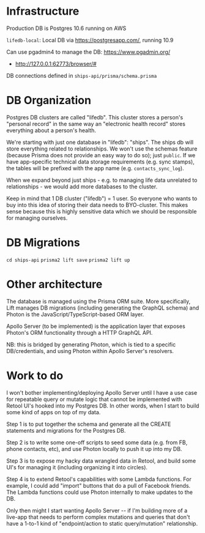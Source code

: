 # Infrastructure

Production DB is Postgres 10.6 running on AWS

`lifedb-local`: Local DB via https://postgresapp.com/, running 10.9

Can use pgadmin4 to manage the DB: https://www.pgadmin.org/
* http://127.0.0.1:62773/browser/#

DB connections defined in `ships-api/prisma/schema.prisma`

# DB Organization

Postgres DB clusters are called "lifedb". This cluster stores a person's "personal record" in the same way an "electronic health record" stores everything about a person's health.

We're starting with just one database in "lifedb": "ships". The ships db will store everything related to relationships. We won't use the schemas feature (because Prisma does not provide an easy way to do so); just `public`. If we have app-specific technical data storage requirements (e.g. sync stamps), the tables will be prefixed with the app name (e.g. `contacts_sync_log`).

When we expand beyond just ships - e.g. to managing life data unrelated to relationships - we would add more databases to the cluster.

Keep in mind that 1 DB cluster ("lifedb") = 1 user. So everyone who wants to buy into this idea of storing their data needs to BYO-cluster. This makes sense because this is highly sensitive data which we should be responsible for managing ourselves.

# DB Migrations

`cd ships-api`
`prisma2 lift save`
`prisma2 lift up`

# Other architecture

The database is managed using the Prisma ORM suite. More specifically, Lift manages DB migrations (including generating the GraphQL schema) and Photon is the JavaScript/TypeScript-based ORM layer.

Apollo Server (to be implemented) is the application layer that exposes Photon's ORM functionality through a HTTP GraphQL API.

NB: this is bridged by generating Photon, which is tied to a specific DB/credentials, and using Photon within Apollo Server's resolvers.

# Work to do

I won't bother implementing/deploying Apollo Server until I have a use case for repeatable query or mutate logic that cannot be implemented with Retool UI's hooked into my Postgres DB. In other words, when I start to build some kind of apps on top of my data.

Step 1 is to put together the schema and generate all the CREATE statements and migrations for the Postgres DB.

Step 2 is to write some one-off scripts to seed some data (e.g. from FB, phone contacts, etc), and use Photon locally to push it up into my DB.

Step 3 is to expose my hacky data wrangled data in Retool, and build some UI's for managing it (including organizing it into circles).

Step 4 is to extend Retool's capabilities with some Lambda functions. For example, I could add "import" buttons that do a pull of Facebook friends. The Lambda functions could use Photon internally to make updates to the DB.

Only then might I start wanting Apollo Server -- if I'm building more of a live-app that needs to perform complex mutations and queries that don't have a 1-to-1 kind of "endpoint/action to static query/mutation" relationship.